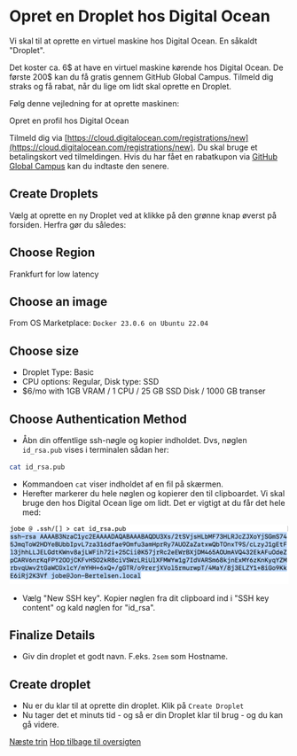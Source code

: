 # Opret en Droplet hos Digital Ocean

Vi skal til at oprette en virtuel maskine hos Digital Ocean. En såkaldt "Droplet".

Det koster ca. 6$ at have en virtuel maskine kørende hos Digital Ocean. De første 200$ kan du få gratis gennem GitHub Global Campus. Tilmeld dig straks og få rabat, når du lige om lidt skal oprette en Droplet.

Følg denne vejledning for at oprette maskinen:

Opret en profil hos Digital Ocean

Tilmeld dig via [https://cloud.digitalocean.com/registrations/new](https://cloud.digitalocean.com/registrations/new). Du skal bruge et betalingskort ved tilmeldingen. Hvis du har fået en rabatkupon via [GitHub Global Campus](https://education.github.com/students) kan du indtaste den senere.

## Create Droplets

Vælg at oprette en ny Droplet ved at klikke på den grønne knap øverst på forsiden. Herfra gør du således:

## Choose Region

Frankfurt for low latency

## Choose an image

From OS Marketplace: `Docker 23.0.6 on Ubuntu 22.04`

## Choose size

- Droplet Type: Basic
- CPU options: Regular, Disk type: SSD
- $6/mo with 1GB VRAM / 1 CPU / 25 GB SSD Disk / 1000 GB transer

## Choose Authentication Method

- Åbn din offentlige ssh-nøgle og kopier indholdet. Dvs, nøglen `id_rsa.pub` vises i terminalen sådan her:

```bash
cat id_rsa.pub
```

- Kommandoen `cat` viser indholdet af en fil på skærmen.
- Herefter markerer du hele nøglen og kopierer den til clipboardet. Vi skal bruge den hos Digital Ocean lige om lidt. Det er vigtigt at du får det hele med:

![sshpublic](./images/ssh_public.png)

- Vælg "New SSH key". Kopier nøglen fra dit clipboard ind i "SSH key content" og kald nøglen for "id_rsa".

## Finalize Details

- Giv din droplet et godt navn. F.eks. `2sem` som Hostname.

## Create droplet

- Nu er du klar til at oprette din droplet. Klik på `Create Droplet`
- Nu tager det et minuts tid - og så er din Droplet klar til brug - og du kan gå videre.

[Næste trin](./logpaadroplet.md)
[Hop tilbage til oversigten](./README.md)